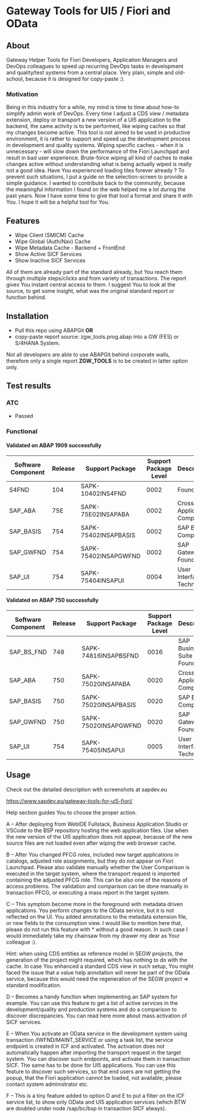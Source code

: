 # Gateway Tools for UI5 / Fiori and OData

## About 
Gateway Helper Tools for Fiori Developers, Application Managers and DevOps colleagues to speed up recurring DevOps tasks in development and quality/test systems from a central place.
Very plain, simple and old-school, because it is designed for copy-paste :). 

### Motivation
Being in this industry for a while, my mind is time to time about how-to simplify admin work of DevOps. Every time I adjust a CDS view / metadata extension, deploy or transport a new version of a UI5 application to the backend, the same activity is to be performed, like wiping caches so that my changes become active. This tool is not aimed to be used in productive environment, it is rather to support and speed up the development process in development and quality systems. Wiping specific caches - when it is unnecessary - will slow down the performance of the Fiori Launchpad and result in bad user experience. Brute-force wiping all kind of caches to make changes active without understanding what is being actually wiped is really not a good idea. Have You experienced loading tiles forever already ? To prevent such situations, I put a guide on the selection-screen to provide a simple guidance. I wanted to contribute back to the community, because the  meaningful information I found on the web helped me a lot during the past years. Now I have some time to give that tool a format and share it with You. I hope it will be a helpful tool for You. 

## Features
- Wipe Client (SMICM) Cache
- Wipe Global (Auth/Nav) Cache
- Wipe Metadata Cache - Backend + FrontEnd
- Show Active SICF Services
- Show Inactive SICF Services

All of them are already part of the standard already, but You reach them through multiple steps/clicks and from variety of transactions. The report gives You instant central access to them. I suggest You to look at the source, to get some insight, what was the original standard report or function behind.

## Installation
- Pull this repo using ABAPGit **OR** 
- copy-paste report source: zgw_tools.prog.abap into a GW (FES) or S/4HANA System. 

Not all developers are able to use ABAPGit behind corporate walls, therefore only a single report **ZGW_TOOLS** is to be created in latter option only.


## Test results
### ATC
- Passed

### Functional
#### Validated on ABAP 1909 successfully

| Software Component | Release | Support Package      | Support Package Level | Description                 |
|--------------------|---------|----------------------|-----------------------|-----------------------------|
| S4FND              | 104     | SAPK-10402INS4FND    | 0002                  | Foundation                  |
| SAP_ABA            | 75E     | SAPK-75E02INSAPABA   | 0002                  | Cross-Application Component |
| SAP_BASIS          | 754     | SAPK-75402INSAPBASIS | 0002                  | SAP Basis Component         |
| SAP_GWFND          | 754     | SAPK-75402INSAPGWFND | 0002                  | SAP Gateway Foundation      |
| SAP_UI             | 754     | SAPK-75404INSAPUI    | 0004                  | User Interface Technology   |


#### Validated on ABAP 750 successfully

| Software Component | Release | Support Package      | Support Package Level | Description                   |
|--------------------|---------|----------------------|-----------------------|-------------------------------|
| SAP_BS_FND         | 748     | SAPK-74816INSAPBSFND | 0016                  | SAP Business Suite Foundation |
| SAP_ABA            | 750     | SAPK-75020INSAPABA   | 0020                  | Cross-Application Component   |
| SAP_BASIS          | 750     | SAPK-75020INSAPBASIS | 0020                  | SAP Basis Component           |
| SAP_GWFND          | 750     | SAPK-75020INSAPGWFND | 0020                  | SAP Gateway Foundation        |
| SAP_UI             | 754     | SAPK-75405INSAPUI    | 0005                  | User Interface Technology     |

## Usage
Check out the detailed description with screenshots at sapdev.eu

https://www.sapdev.eu/gateway-tools-for-ui5-fiori/


Help section guides You to choose the proper action.

A – After deploying from WebIDE Fullstack, Business Application Studio or VSCode to the BSP repository hosting the web application files. Use when the new version of the UI5 application does not appear, because of the new source files are not loaded even after wiping the web browser cache.

B – After You changed PFCG roles, included new target applications in catalogs, adjusted role assignments, but they do not appear on Fiori Launchpad.
Please also validate manually whether the User Comparison is executed in the target system, where the transport request is imported containing the adjusted PFCG role. This can be also one of the reasons of access problems. The validation and comparison can be done manually in transaction PFCG, or executing a mass report in the target system.

C – This symptom become more in the foreground with metadata driven applications. You perform changes to the OData service, but it is not reflected on the UI. You added annotations to the metadata extension file, or new fields to the consumption view. I would like to mention here that, please do not run this feature with * without a good reason. In such case I would immediately take my chainsaw from my drawer my dear as Your colleague :).

Hint: when using CDS entities as reference model in SEGW projects, the generation of the project might required, which has nothing to do with the cache. In case You enhanced a standard CDS view in such setup, You might faced the issue that a value help annotation will never be part of the OData service, because this would need the regeneration of the SEGW project => standard modification.

D – Becomes a handy function when implementing an SAP system for example. You can use this feature to get a list of active services in the development/quality and production systems and do a comparison to discover discrepancies. You can read here more about mass activation of SICF services.

E – When You activate an OData service in the development system using transaction /IWFND/MAINT_SERVICE or using a task list, the service endpoint is created in ICF and activated. The activation does not automatically happen after importing the transport request in the target system. You can discover such endpoints, and activate them in transaction SICF. The same has to be done for UI5 applications. You can use this feature to discover such services, so that end users are not getting the popup, that the Fiori application cannot be loaded, not available, please contact system administrator etc.

F – This is a tiny feature added to option D and E to put a filter on the ICF service list, to show only OData and UI5 application services (which BTW are doubled under node /sap/bc/bsp in transaction SICF always).
